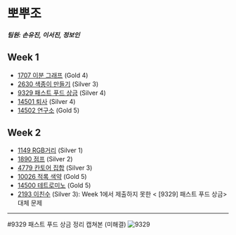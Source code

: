 # 뽀뿌조
##### 팀원: 손유진, 이서진, 정보인

## Week 1
- [1707 이분 그래프](https://www.acmicpc.net/problem/1707) (Gold 4)
- [2630 색종이 만들기](https://www.acmicpc.net/problem/2630) (Silver 3)
- [9329 패스트 푸드 상금](https://www.acmicpc.net/problem/9329) (Silver 4)
- [14501 퇴사](https://www.acmicpc.net/problem/14501) (Silver 4)
- [14502 연구소](https://www.acmicpc.net/problem/14502) (Gold 5) 

## Week 2
- [1149 RGB거리](https://www.acmicpc.net/problem/1149) (Silver 1)
- [1890 점프](https://www.acmicpc.net/problem/1890) (Silver 2)
- [4779 칸토어 집합](https://www.acmicpc.net/problem/4779) (Silver 3)
- [10026 적록 색약](https://www.acmicpc.net/problem/10026) (Gold 5)
- [14500 테트로미노](https://www.acmicpc.net/problem/14500) (Gold 5)
- [2193 이친수](https://www.acmicpc.net/problem/2193) (Silver 3): Week 1에서 제출하지 못한 < [9329] 패스트 푸드 상금> 대체 문제




------------------------------------------
#9329 패스트 푸드 상금 정리 캡쳐본 (미해결)
![9329](https://user-images.githubusercontent.com/54930076/125198775-3e211e00-e29e-11eb-8630-2f1e4f1597b8.jpg)
